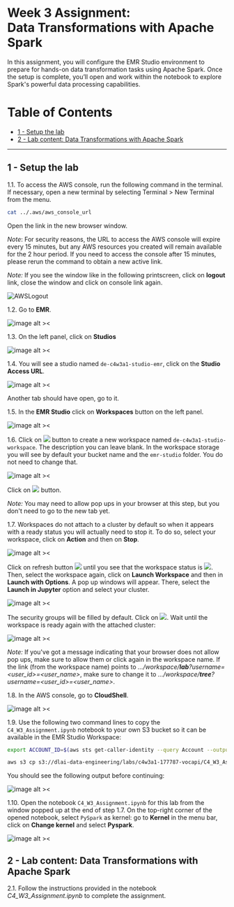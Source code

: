 # Week 3 Assignment:<br>Data Transformations with Apache Spark

In this assignment, you will configure the EMR Studio environment to prepare for hands-on data transformation tasks using Apache Spark. 
Once the setup is complete, you’ll open and work within the notebook to explore Spark's powerful data processing capabilities.

# Table of Contents
- [1 - Setup the lab](#1)
- [2 - Lab content: Data Transformations with Apache Spark](#2)

---

<div id='1'/>

## 1 - Setup the lab

1.1. To access the AWS console, run the following command in the terminal.
If necessary, open a new terminal by selecting Terminal > New Terminal from the menu.

```bash
cat ../.aws/aws_console_url
```
Open the link in the new browser window.

*Note*: For security reasons, the URL to access the AWS console will expire every 15 minutes, 
but any AWS resources you created will remain available for the 2 hour period. 
If you need to access the console after 15 minutes, please rerun the command to obtain a new active link.

*Note:* If you see the window like in the following printscreen, click on **logout** link, 
close the window and click on console link again.

![AWSLogout](images/AWSLogout.png)

1.2. Go to **EMR**.

![image alt ><](./images/EMR.png)
    
1.3. On the left panel, click on **Studios**

![image alt ><](./images/EMR_Studios.png)
    
1.4. You will see a studio named `de-c4w3a1-studio-emr`, click on the **Studio Access URL**.

![image alt ><](./images/EMR_Studios_URL.png)
   
Another tab should have open, go to it.
   
1.5. In the **EMR Studio** click on **Workspaces** button on the left panel.

![image alt ><](./images/EMR_Studios_Workspace.png)
   
1.6. Click on ![](./images/EMR_Studios_Workspace_Create.png) button to create a new workspace named `de-c4w3a1-studio-workspace`. The description you can leave blank. In the workspace storage you will see by default your bucket name and the `emr-studio` folder. You do not need to change that.
   
![image alt ><](./images/EMR_Workspace_Storage.png)
   
Click on ![](./images/EMR_Studios_Workspace_Create.png) button.
   
*Note:* You may need to allow pop ups in your browser at this step, but you don't need to go to the new tab yet.

1.7. Workspaces do not attach to a cluster by default so when it appears with a ready status you will actually need to stop it. To do so, select your workspace, click on **Action** and then on **Stop**.

![image alt ><](./images/Workspace_Stop.png)
    
Click on refresh button ![](./images/Refresh.png) until you see that the workspace status is ![](./images/Status_Idle.png). Then, select the workspace again, click on **Launch Workspace** and then in **Launch with Options**. A pop up windows will appear. There, select the **Launch in Jupyter** option and select your cluster. 

![image alt ><](./images/Workspace_Launch_Options.png)
    
The security groups will be filled by default. Click on ![](./images/Launch_Workspace.png). Wait until the workspace is ready again with the attached cluster:

![image alt ><](./images/Workspace_Ready.png)

*Note:* If you've got a message indicating that your browser does not allow pop ups, make sure to allow them or click again in the workspace name. If the link (from the workspace name) points to _.../workspace/**lab**?username=<user_id>=<user_name>_, make sure to change it to  _.../workspace/**tree**?username=<user_id>=<user_name>_.
        
1.8.  In the AWS console, go to **CloudShell**. 

![image alt ><](./images/CloudShell.png)

1.9. Use the following two command lines to copy the `C4_W3_Assignment.ipynb` notebook to your own S3 bucket so it can be available in the EMR Studio Workspace: 

```bash
export ACCOUNT_ID=$(aws sts get-caller-identity --query Account --output text)
````
    
```bash
aws s3 cp s3://dlai-data-engineering/labs/c4w3a1-177787-vocapi/C4_W3_Assignment.ipynb s3://de-c4w3a1-$ACCOUNT_ID-us-east-1-emr-bucket/emr-studio/$(aws s3 ls s3://de-c4w3a1-$ACCOUNT_ID-us-east-1-emr-bucket/emr-studio --recursive | grep -o "e-[^/]*" | head -n 1)/C4_W3_Assignment.ipynb
```

    
You should see the following output before continuing:

![image alt ><](./images/CloudShell_S3_Copy.png)

1.10. Open the notebook `C4_W3_Assignment.ipynb` for this lab from the window popped up at the end of step 1.7. On the top-right corner of the opened notebook, select `PySpark` as kernel: go to **Kernel** in the menu bar, click on **Change kernel** and select **Pyspark**.

![image alt ><](./images/Change_Kernel.png)
    
<div id='2'/>

## 2 - Lab content: Data Transformations with Apache Spark

2.1. Follow the instructions provided in the notebook *C4_W3_Assignment.ipynb* to complete the assignment.
